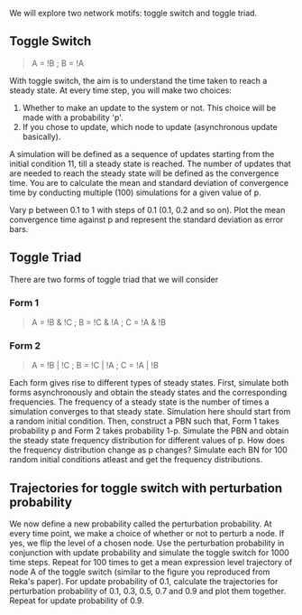 We will explore two network motifs: toggle switch and toggle triad. 

## Toggle Switch

>A = !B
; B = !A

With toggle switch, the aim is to understand the time taken to reach a steady state. At every time step, you will make two choices:

1. Whether to make an update to the system or not. This choice will be made with a probability 'p'.
2. If you chose to update, which node to update (asynchronous update basically).

A simulation will be defined as a sequence of updates starting from the initial condition 11, till a steady state is reached. The number of updates that are needed to reach the steady state will be defined as the convergence time. You are to calculate the mean and standard deviation of convergence time by conducting multiple (100) simulations for a given value of p. 

Vary p between 0.1 to 1 with steps of 0.1 (0.1, 0.2 and so on). Plot the mean convergence time against p and represent the standard deviation as error bars.

## Toggle Triad

There are two forms of toggle triad that we will consider

### Form 1
>A = !B & !C
; B = !C & !A
; C = !A & !B

### Form 2
>A = !B | !C
; B = !C | !A
; C = !A | !B

Each form gives rise to different types of steady states. First, simulate both forms asynchronously and obtain the steady states and the corresponding frequencies. The frequency of a steady state is the number of times a simulation converges to that steady state. Simulation here should start from a random initial condition. Then, construct a PBN such that, Form 1 takes probability p and Form 2 takes probability 1-p. Simulate the PBN and obtain the steady state frequency distribution for different values of p. How does the frequency distribution change as p changes? Simulate each BN for 100 random initial conditions atleast and get the frequency distributions.

## Trajectories for toggle switch with perturbation probability

We now define a new probability called the perturbation probability. At every time point, we make a choice of whether or not to perturb a node. If yes, we flip the level of a chosen node. Use the perturbation probability in conjunction with update probability and simulate the toggle switch for 1000 time steps. Repeat for 100 times to get a mean expression level trajectory of node A of the toggle switch (similar to the figure you reproduced from Reka's paper). For update probability of 0.1, calculate the trajectories for perturbation probability of 0.1, 0.3, 0.5, 0.7 and 0.9 and plot them together. Repeat for update probability of 0.9.

